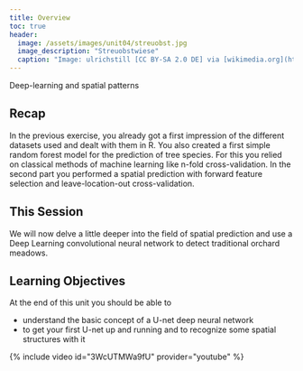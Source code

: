 ```yaml
---
title: Overview
toc: true
header:
  image: /assets/images/unit04/streuobst.jpg
  image_description: "Streuobstwiese"
  caption: "Image: ulrichstill [CC BY-SA 2.0 DE] via [wikimedia.org](https://commons.wikimedia.org/wiki/File:Tuebingen_Streuobstwiese.jpg)"
---
```


Deep-learning and spatial patterns
<!--more-->

## Recap

In the previous exercise, you already got a first impression of the different datasets used and dealt with them in R. You also created a first simple random forest model for the prediction of tree species. For this you relied on classical methods of machine learning like n-fold cross-validation. In the second part you performed a spatial prediction with forward feature selection and leave-location-out cross-validation.

## This Session
We will now delve a little deeper into the field of spatial prediction and use a Deep Learning convolutional neural network to detect traditional orchard meadows.

## Learning Objectives

At the end of this unit you should be able to


* understand the basic concept of a U-net deep neural network
* to get your first U-net up and running and to recognize some spatial structures with it



{% include video id="3WcUTMWa9fU" provider="youtube" %}
